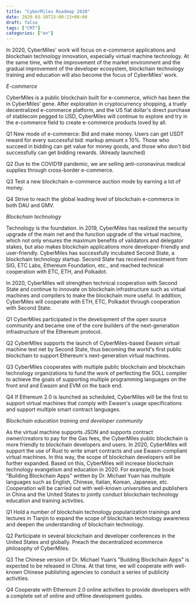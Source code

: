 ```yaml
---
title: "CyberMiles Roadmap 2020"
date: 2020-03-30T15:00:23+08:00
draft: false
tags: ["CMT"] 
categories: ["en"] 
---
```


In 2020, CyberMiles' work will focus on e-commerce applications and blockchain technology innovation, especially virtual machine technology. At the same time, with the improvement of the market environment and the gradual improvement of the developer ecosystem, blockchain technology training and education will also become the focus of CyberMiles' work.

*E-commerce*

CyberMiles is a public blockchain built for e-commerce, which has been the in CyberMiles’ gene. After exploration in cryptocurrency shopping, a truely decentralized e-commerce platform, and the US fiat dollar's direct purchase of stablecoin pegged to USD, CyberMiles will continue to explore and try in the e-commerce field to create e-commerce products loved by all.

Q1 New mode of e-commerce: Bid and make money. Users can get USDT reward for every successful bid: markup amount x 10%. Those who succeed in bidding can get value for money goods, and those who don't bid successfully can get bidding rewards. (Already launched)

Q2 Due to the COVID19 pandemic, we are selling anti-coronavirus medical supplies through cross-border e-commerce.

Q3 Test a new blockchain e-commerce auction mode by earning a lot of money.

Q4 Strive to reach the global leading level of blockchain e-commerce in both DAU and GMV.

*Blockchain technology*

Technology is the foundation. In 2019, CyberMiles has realized the security upgrade of the main net and the function upgrade of the virtual machine, which not only ensures the maximum benefits of validators and delegator stakes, but also makes blockchain applications more developer-friendly and user-friendly. CyberMiles has successfully incubated Second State, a blockchain technology startup. Second State has received investment from SIG, ETC Labs, Ethereum Foundation, etc., and reached technical cooperation with ETC, ETH, and Polkadot.

In 2020, CyberMiles will strengthen technical cooperation with Second State and continue to innovate on blockchain infrastructure such as virtual machines and compilers to make the blockchain more useful. In addition, CyberMiles will cooperate with ETH, ETC, Polkadot through cooperation with Second State.

Q1 CyberMiles participated in the development of the open source community and became one of the core builders of the next-generation infrastructure of the Ethereum protocol.

Q2 CyberMiles supports the launch of CyberMiles-based Ewasm virtual machine test net by Second State, thus becoming the world's first public blockchain to support Ethereum's next-generation virtual machines.

Q3 CyberMiles cooperates with multiple public blockchain and blockchain technology organizations to fund the work of perfecting the SOLL compiler to achieve the goals of supporting multiple programming languages on the front end and Ewasm and EVM on the back end.

Q4 If Ethereum 2.0 is launched as scheduled, CyberMiles will be the first to support virtual machines that comply with Ewasm's usage specifications and support multiple smart contract languages.


*Blockchain education training and developer community*

As the virtual machine supports JSON and supports contract owner/creators to pay for the Gas fees, the CyberMiles public blockchain is more friendly to blockchain developers and users. In 2020, CyberMiles will support the use of Rust to write smart contracts and use Ewasm-compliant virtual machines. In this way, the scope of blockchain developers will be further expanded. Based on this, CyberMiles will increase blockchain technology evangelism and education in 2020. For example, the book "Building Blockchain Apps" written by Dr. Michael Yuan has multiple languages such as English, Chinese, Italian, Korean, Japanese, etc. Cooperation will be carried out with well-known universities and publishers in China and the United States to jointly conduct blockchain technology education and training activities.

Q1 Hold a number of blockchain technology popularization trainings and lectures in Tianjin to expand the scope of blockchain technology awareness and deepen the understanding of blockchain technology.

Q2 Participate in several blockchain and developer conferences in the United States and globally. Preach the decentralized ecommerce philosophy of CyberMiles.

Q3 The Chinese version of Dr. Michael Yuan’s "Building Blockchain Apps" is expected to be released in China. At that time, we will cooperate with well-known Chinese publishing agencies to conduct a series of publicity activities.

Q4 Cooperate with Ethereum 2.0 online activities to provide developers with a complete set of online and offline development guides.


